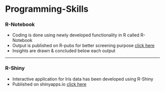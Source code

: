 # Programming-Skills

### R-Notebook
* Coding is done using newly developed functionality in R called R-Notebook
* Output is published on R-pubs for better screening purpose [click here](http://rpubs.com/YashwanthRPubs/243495)
* Insights are drawn & concluded below each output

---

### R-Shiny
* Interactive application for Iris data has been developed using R-Shiny
* Published on shinyapps.io [click here](https://yashwanthgowda-741988.shinyapps.io/apps/)
